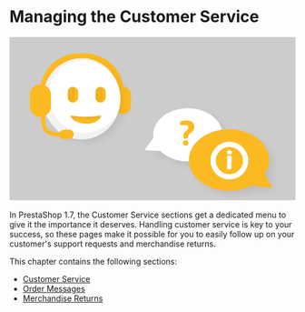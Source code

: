 # Managing the Customer Service

![](../../../.gitbook/assets/51839867%20%283%29%20%282%29.png)

In PrestaShop 1.7, the Customer Service sections get a dedicated menu to give it the importance it deserves. Handling customer service is key to your success, so these pages make it possible for you to easily follow up on your customer's support requests and merchandise returns. 

This chapter contains the following sections:

* [Customer Service](customer-service.md)
* [Order Messages](order-messages.md)
* [Merchandise Returns](merchandise-returns.md)

